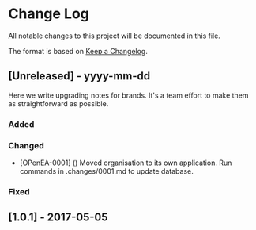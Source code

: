 # Change Log
All notable changes to this project will be documented in this file.
 
The format is based on [Keep a Changelog](http://keepachangelog.com/).
 
## [Unreleased] - yyyy-mm-dd
 
Here we write upgrading notes for brands. It's a team effort to make them as
straightforward as possible.
 
### Added

 
### Changed
- [OPenEA-0001] ()
  Moved organisation to its own application. Run commands in .changes/0001.md to update database.
 
### Fixed
 
## [1.0.1] - 2017-05-05